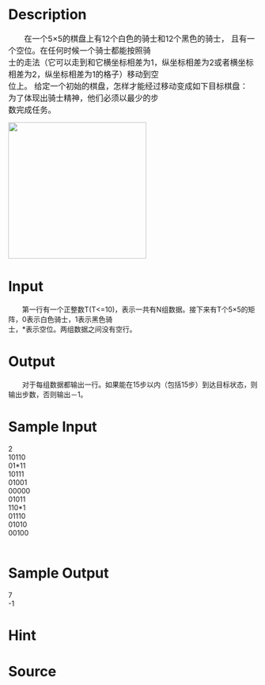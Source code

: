 
# Description

<div class="content"><p><span style="font-size: medium">　　在一个5×5的棋盘上有12个白色的骑士和12个黑色的骑士， 且有一个空位。在任何时候一个骑士都能按照骑<br/>
士的走法（它可以走到和它横坐标相差为1，纵坐标相差为2或者横坐标相差为2，纵坐标相差为1的格子）移动到空<br/>
位上。 给定一个初始的棋盘，怎样才能经过移动变成如下目标棋盘： 为了体现出骑士精神，他们必须以最少的步<br/>
数完成任务。<br/>
</span></p>
<p><span style="font-size: medium"><img width="279" height="276" alt="" src="source/bzoj/1085/img/aHR0cHM6Ly9seWRzeS5jb20vSnVkZ2VPbmxpbmUvdXBsb2FkLzIwMTMwMy9hYS5qcGc=.jpg"/></span></p></div>

# Input

<div class="content"><p>　　第一行有一个正整数T(T&lt;=10)，表示一共有N组数据。接下来有T个5×5的矩阵，0表示白色骑士，1表示黑色骑<br/>
士，*表示空位。两组数据之间没有空行。</p></div>

# Output

<div class="content"><p>　　对于每组数据都输出一行。如果能在15步以内（包括15步）到达目标状态，则输出步数，否则输出－1。</p></div>

# Sample Input

<div class="content"><span class="sampledata">2<br/>
10110<br/>
01*11<br/>
10111<br/>
01001<br/>
00000<br/>
01011<br/>
110*1<br/>
01110<br/>
01010<br/>
00100<br/>
<br/>
</span></div>

# Sample Output

<div class="content"><span class="sampledata">7<br/>
-1<br/>
</span></div>

# Hint

<div class="content"><p></p></div>

# Source

<div class="content"><p><a href="problemset.php?search="></a></p></div>

